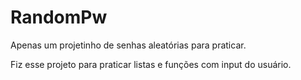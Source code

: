 # RandomPw
Apenas um projetinho de senhas aleatórias para praticar.

Fiz esse projeto para praticar listas e funções com input do usuário.
